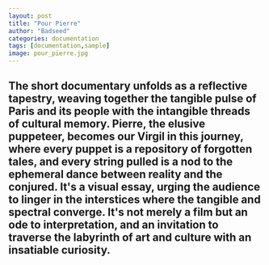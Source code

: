 ```yaml
---
layout: post
title: "Pour Pierre"
author: "Badseed"
categories: documentation
tags: [documentation,sample]
image: pour_pierre.jpg
---
```

## The short documentary unfolds as a reflective tapestry, weaving together the tangible pulse of Paris and its people with the intangible threads of cultural memory. Pierre, the elusive puppeteer, becomes our Virgil in this journey, where every puppet is a repository of forgotten tales, and every string pulled is a nod to the ephemeral dance between reality and the conjured. It's a visual essay, urging the audience to linger in the interstices where the tangible and spectral converge. It's not merely a film but an ode to interpretation, and an invitation to traverse the labyrinth of art and culture with an insatiable curiosity.

